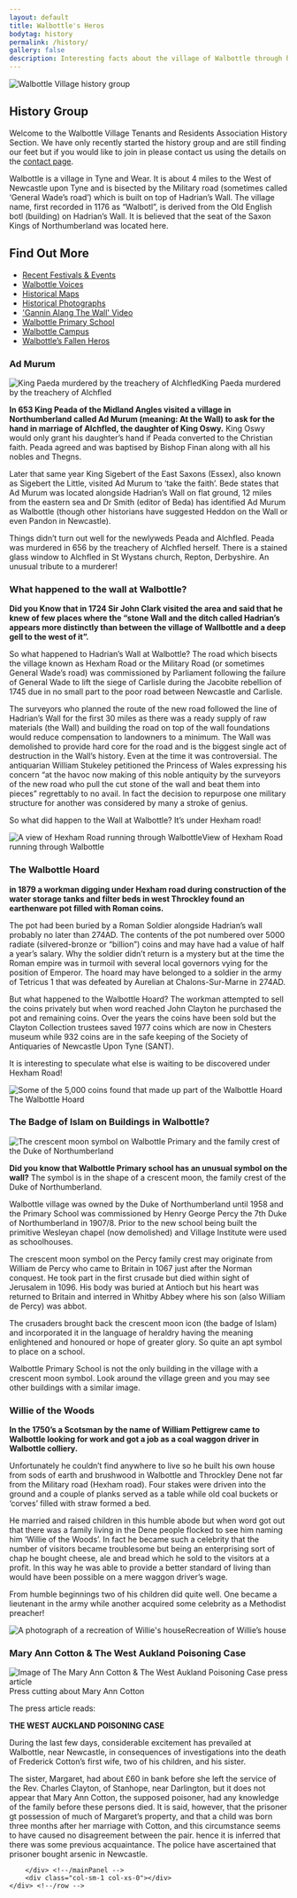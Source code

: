 ```yaml
---
layout: default
title: Walbottle's Heros
bodytag: history
permalink: /history/
gallery: false
description: Interesting facts about the village of Walbottle through history, Ad Murum, Hadrian's Walland the Walbottle Hoard.
---
```


<div class="container-fluid">
	<div class="row">
		<div class="mastImg">
			<img src="/assets/images/mastheadImg-history.jpg" class="img-responsive" alt="Walbottle Village history group"/>
		</div>
	</div>
</div>

<div class="container-fluid historyBG"> <!-- container-fluid -->
	<div class="row"> <!-- row -->
		<div class="col-sm-1 col-xs-0"></div>
		<div class="col-sm-10 col-xs-12 mainPanel">
			<div class="row">
				<div class="col-lg-9 col-md-8 col-xs-12 historyIntro">
					<h2>History Group</h2>
					<p>Welcome to the Walbottle Village Tenants and Residents Association History Section. We have only recently started the history group and are still finding our feet but if you would like to join in please contact us using the details on the <a href="/contact/" title="visit the contact page" taget="_self">contact page</a>.</p>
					<p>Walbottle is a village in Tyne and Wear. It is about 4 miles to the West of Newcastle upon Tyne and is bisected by the Military road (sometimes called ‘General Wade’s road’) which is built on top of Hadrian’s Wall.  The village name, first recorded in 1176 as “Walbotl”, is derived from the Old English botl (building) on Hadrian’s Wall. It is believed that the seat of the Saxon Kings of Northumberland was located here.</p>
				</div>
				<div class="col-lg-3 col-md-4 col-xs-12">
					<h2>Find Out More</h2>
					<ul>
						<li><a href="/history/festivals/" title="recent festivals and events in Walbottle" target="_self" class="h-festival" accessKey="7"><span class="glyphicon glyphicon-triangle-right"></span> Recent Festivals &amp; Events</a></li>
						<li><a href="/history/voices/" title="Walbottle Voices" target="_self" class="h-voices" accessKey="8"><span class="glyphicon glyphicon-triangle-right"></span> Walbottle Voices</a></li>
						<li><a href="/history/maps/" title="maps of Walbottle village" target="_self" class="h-maps" accessKey="9"><span class="glyphicon glyphicon-triangle-right"></span> Historical Maps</a></li>
						<li><a href="/history/photos/" title="old photographs of Walbottle village" target="_self" class="h-photos" accessKey="0"><span class="glyphicon glyphicon-triangle-right"></span> Historical Photographs</a></li>
						<li><a href="https://vimeo.com/709216683/74c9965223" title="wath the 'Gannin Alang The Wall' Video in a new tab / window" target="_blank" class="h-gannin" accessKey=""><span class="glyphicon glyphicon-triangle-right"></span> 'Gannin Alang The Wall' Video</a></li>
						<li><a href="/history/schools/walbottle-campus/" title="about Walbottle primary school" target="_self" class="h-primary" accessKey="-"><span class="glyphicon glyphicon-triangle-right"></span> Walbottle Primary School</a></li>
						<li><a href="/history/schools/primary/" title="about Walbottle campus" target="_self" class="h-campus" accessKey="="><span class="glyphicon glyphicon-triangle-right"></span> Walbottle Campus</a></li>
						<li><a href="/history/heros/" title="about Walbottle's fallen heros'" target="_self" class="h-heros" accessKey="_"><span class="glyphicon glyphicon-triangle-right"></span> Walbottle&rsquo;s Fallen Heros</a></li>
					</ul>
				</div>
			</div> <!-- row -->
			<div class="row">
				<div class="col-xs-12 line">
					<h3>Ad Murum</h3>
				</div>
				<div class="col-lg-3 col-md-4 col-xs-12">
					<img src="/assets/images/kingPaeda.jpg" alt="King Paeda murdered by the treachery of Alchfled" class="img-responsive"><caption>King Paeda murdered by the treachery of Alchfled</caption>
				</div>
				<div class="col-lg-9 col-md-8 col-xs-12">
					<p><strong>In 653 King Peada of the Midland Angles visited a village in Northumberland called Ad Murum (meaning: At the Wall) to ask for the hand in marriage of Alchfled, the daughter of King Oswy.</strong> King Oswy would only grant his daughter’s hand if Peada converted to the Christian faith. Peada agreed and was baptised by Bishop Finan along with all his nobles and Thegns.</p>
					<p>Later that same year King Sigebert of the East Saxons (Essex), also known as Sigebert the Little, visited Ad Murum to ‘take the faith’. Bede states that Ad Murum was located alongside Hadrian’s Wall on flat ground, 12 miles from the eastern sea and Dr Smith (editor of Beda) has identified Ad Murum as Walbottle (though other historians have suggested Heddon on the Wall or even Pandon in Newcastle).</p>
					<p>Things didn’t turn out well for the newlyweds Peada and Alchfled. Peada was murdered in 656 by the treachery of Alchfled herself. There is a stained glass window to Alchfled in St Wystans church, Repton, Derbyshire. An unusual tribute to a murderer!</p>
				</div>
			</div> <!-- row -->
			<div class="row">
				<div class="col-xs-12 line">
					<h3>What happened to the wall at Walbottle?</h3>
				</div>
				<div class="col-lg-9 col-md-8 col-xs-12">
					<p><strong>Did you Know that in 1724 Sir John Clark visited the area and said that he knew of few places where the “stone Wall and the ditch called Hadrian’s appears more distinctly than between the village of Wallbottle and a deep gell to the west of it”.</strong></p>
					<p>So what happened to Hadrian’s Wall at Walbottle? The road which bisects the village known as Hexham Road or the Military Road (or sometimes General Wade’s road) was commissioned by Parliament following the failure of General Wade to lift the siege of Carlisle during the Jacobite rebellion of 1745 due in no small part to the poor road between Newcastle and Carlisle.</p>
					<p>The surveyors who planned the route of the new road followed the line of Hadrian’s Wall for the first 30 miles as there was a ready supply of raw materials (the Wall) and building the road on top of the wall foundations would reduce compensation to landowners to a minimum. The Wall was demolished to provide hard core for the road and is the biggest single act of destruction in the Wall’s history. Even at the time it was controversial. The antiquarian William Stukeley petitioned the Princess of Wales expressing his concern “at the havoc now making of this noble antiquity by the surveyors of the new road who pull the cut stone of the wall and beat them into pieces” regrettably to no avail. In fact the decision to repurpose one military structure for another was considered by many a stroke of genius.</p>
					<p>So what did happen to the Wall at Walbottle? It’s under Hexham road!</p>
				</div>
				<div class="col-lg-3 col-md-4 col-xs-12">
					<img src="/assets/images/hexhamRoad.jpg" alt="A view of Hexham Road running through Walbottle" class="img-responsive"><caption>View of Hexham Road running through Walbottle</caption>
				</div>
			</div> <!--/row -->
			<div class="row">
				<div class="col-xs-12 line">
					<h3>The Walbottle Hoard</h3>
				</div>
				<div class="col-lg-9 col-md-8 col-xs-12">
					<p><strong>in 1879 a workman digging under Hexham road during construction of the water storage tanks and filter beds in west Throckley found an earthenware pot filled with Roman coins.</strong></p>
					<p>The pot had been buried by a Roman Soldier alongside Hadrian’s wall probably no later than 274AD. The contents of the pot numbered over 5000 radiate (silvered-bronze or “billion”) coins and may have had a value of half a year’s salary. Why the soldier didn’t return is a mystery but at the time the Roman empire was in turmoil with several local governors vying for the position of Emperor. The hoard may have belonged to a soldier in the army of Tetricus 1 that was defeated by Aurelian at Chalons-Sur-Marne in 274AD.</p>
					<p>But what happened to the Walbottle Hoard? The workman attempted to sell the coins privately but when word reached John Clayton he purchased the pot and remaining coins. Over the years the coins have been sold but the Clayton Collection trustees saved 1977 coins which are now in Chesters museum while 932 coins are in the safe keeping of the Society of Antiquaries of Newcastle Upon Tyne (SANT).</p>
					<p>It is interesting to speculate what else is waiting to be discovered under Hexham Road!</p>
				</div>
				<div class="col-lg-3 col-md-4 col-xs-12">
					<img src="/assets/images/walbottleHoard.jpg" alt="Some of the 5,000 coins found that made up part of the Walbottle Hoard" class="img-responsive"><caption>The Walbottle Hoard</caption>
				</div>
			</div> <!--/row -->
			<div class="row">
				<div class="col-xs-12 line">
					<h3>The Badge of Islam on Buildings in Walbottle?</h3>
				</div>
				<div class="col-lg-3 col-md-4 col-xs-12">
					<img src="/assets/images/badgesOfIslam.jpg" alt="The crescent moon symbol on Walbottle Primary and the family crest of the Duke of Northumberland" class="img-responsive">
				</div>
				<div class="col-lg-9 col-md-8 col-xs-12">
					<p><strong>Did you know that Walbottle Primary school has an unusual symbol on the wall?</strong> The symbol is in the shape of  a crescent moon, the family crest of the Duke of Northumberland.</p>
					<p>Walbottle village was owned by the Duke of Northumberland until 1958 and the Primary School was commissioned by Henry George Percy the 7th Duke of Northumberland in 1907/8. Prior to the new school being built the primitive Wesleyan chapel (now demolished) and Village Institute were used as schoolhouses.</p>
					<p>The crescent moon symbol on the Percy family crest may originate from William de Percy who came to Britain in 1067 just after the Norman conquest. He took part in the first crusade but died within sight of Jerusalem in 1096.  His body was buried at Antioch but his heart was returned to Britain and interred in Whitby Abbey where his son (also William de Percy) was abbot.</p>
					<p>The crusaders brought back the crescent moon icon (the badge of Islam) and incorporated it in the language of heraldry having the meaning enlightened and honoured or hope of greater glory. So quite an apt symbol to place on a school.</p>
					<p>Walbottle Primary School is not the only building in the village with a crescent moon symbol.  Look around the village green and you may see other buildings with a similar image.</p>
				</div>
			</div> <!--/row -->
			<div class="row">
				<div class="col-xs-12 line">
					<h3>Willie of the Woods</h3>
				</div>
				<div class="col-lg-9 col-md-8 col-xs-12">
					<p><strong>In the 1750’s a Scotsman by the name of William Pettigrew came to Walbottle looking for work and got a job as a coal waggon driver in Walbottle colliery.</strong></p>
					<p>Unfortunately he couldn’t find anywhere to live so he built his own house from sods of earth and brushwood in Walbottle and Throckley Dene not far from the Military road (Hexham road). Four stakes were driven into the ground and a couple of planks served as a table while old coal buckets or ‘corves’ filled with straw formed a bed.</p>
					<p>He married and raised children in this humble abode but when word got out that there was a family living in the Dene people flocked to see him naming him ‘Willie of the Woods’. In fact he became such a celebrity that the number of visitors became troublesome but being an enterprising sort of chap he bought cheese, ale and bread which he sold to the visitors at a profit. In this way he was able to provide a better standard of living than would have been possible on a mere waggon driver’s wage.</p>
					<p>From humble beginnings two of his children did quite well. One became a lieutenant in the army while another acquired some celebrity as a Methodist preacher!</p>
				</div>
				<div class="col-lg-3 col-md-8 col-xs-12">
					<img src="/assets/images/willie-woods.jpg" alt="A photograph of a recreation of Willie's house" class="img-responsive"><caption>Recreation of Willie’s house</caption>
				</div>
			</div> <!--/row -->
			<div class="row">
				<div class="col-xs-12 line">
					<h3>Mary Ann Cotton &amp; The West Aukland Poisoning Case</h3>
				</div>
				<div class="col-md-4 col-xs-12">
					<img src="/assets/images/mary-ann-cotton.jpg" alt="Image of The Mary Ann Cotton &amp; The West Aukland Poisoning Case press article" class="img-responsive"><caption>Press cutting about Mary Ann Cotton</caption>
				</div>
				<div class="col-md-8 col-xs-12">
					<p>The press article reads:</p>
					<p><strong>THE WEST AUCKLAND POISONING CASE</strong></p>
					<p>During the last few days, considerable excitement has prevailed at Walbottle, near Newcastle, in consequences of investigations into the death of Frederick Cotton’s first wife, two of his children, and his sister.</p>
					<p>The sister, Margaret, had about £60 in bank before she left the service of the Rev. Charles Clayton, of Stanhope, near Darlington, but it does not appear that Mary Ann Cotton, the supposed poisoner, had any knowledge of the family before these persons died. It is said, however, that the prisoner gt possession of much of Margaret’s property, and that a child was born three months after her marriage with Cotton, and this circumstance seems to have caused no disagreement between the pair. hence it is inferred that there was some previous acquaintance. The police have ascertained that prisoner bought arsenic in Newcastle.</p>
				</div>
			</div> <!--/row -->
			
		</div> <!--/mainPanel -->
		<div class="col-sm-1 col-xs-0"></div>
	</div> <!--/row -->
</div> <!--/container-fluid -->
